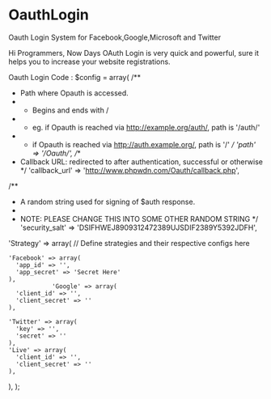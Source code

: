 # OauthLogin
Oauth Login System for Facebook,Google,Microsoft and Twitter

Hi Programmers, Now Days OAuth Login is very quick and powerful, sure it helps you to increase your website registrations.

Oauth Login Code :
$config = array(
/**
 * Path where Opauth is accessed.
 *  - Begins and ends with /
 *  - eg. if Opauth is reached via http://example.org/auth/, path is '/auth/'
 *  - if Opauth is reached via http://auth.example.org/, path is '/'
 */
  'path' => '/Oauth/',
/**
 * Callback URL: redirected to after authentication, successful or otherwise
 */
  'callback_url' => 'http://www.phpwdn.com/Oauth/callback.php',
  
/**
 * A random string used for signing of $auth response.
 * 
 * NOTE: PLEASE CHANGE THIS INTO SOME OTHER RANDOM STRING
 */
  'security_salt' => 'DSIFHWEJ8909312472389UJSDIF2389Y5392JDFH',
    
  'Strategy' => array(
    // Define strategies and their respective configs here
    
    'Facebook' => array(
      'app_id' => '',
      'app_secret' => 'Secret Here'
    ),
                'Google' => array(
      'client_id' => '',
      'client_secret' => ''
    ),
    
    'Twitter' => array(
      'key' => '',
      'secret' => ''
    ),
    'Live' => array(
      'client_id' => '',
      'client_secret' => ''
    ),
    
        
  ),
);
